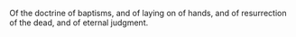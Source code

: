 Of the doctrine of baptisms, and of laying on of hands, and of resurrection of the dead, and of eternal judgment.
